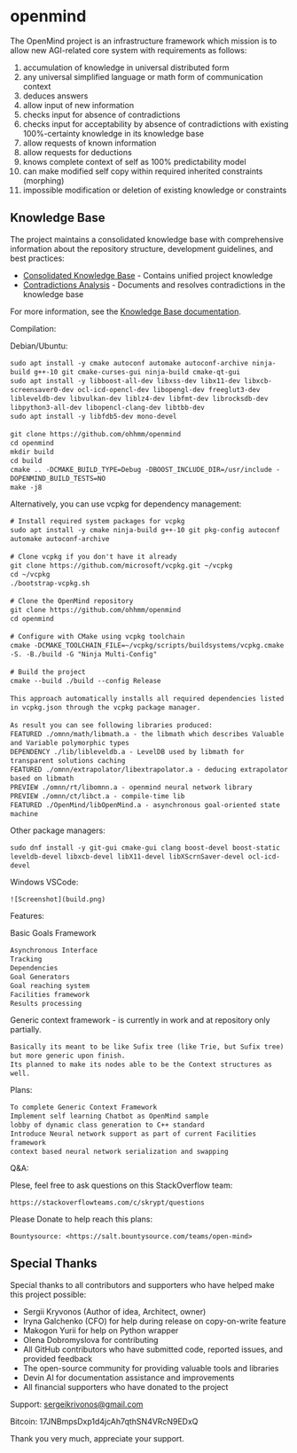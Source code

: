 # openmind

The OpenMind project is an infrastructure framework which mission is to allow new AGI-related core system with requirements as follows:

1. accumulation of knowledge in universal distributed form
1. any universal simplified language or math form of communication context
1. deduces answers
1. allow input of new information
1. checks input for absence of contradictions
1. checks input for acceptability by absence of contradictions with existing 100%-certainty knowledge in its knowledge base
1. allow requests of known information
1. allow requests for deductions
1. knows complete context of self as 100% predictability model
1. can make modified self copy within required inherited constraints (morphing)
1. impossible modification or deletion of existing knowledge or constraints 

## Knowledge Base

The project maintains a consolidated knowledge base with comprehensive information about the repository structure, development guidelines, and best practices:

- [Consolidated Knowledge Base](docs/knowledge_base/consolidated_knowledge_base.pdf) - Contains unified project knowledge
- [Contradictions Analysis](docs/knowledge_base/contradictions.pdf) - Documents and resolves contradictions in the knowledge base

For more information, see the [Knowledge Base documentation](docs/modules/ROOT/pages/reference/knowledge_base.adoc).

Compilation:

  Debian/Ubuntu:

    sudo apt install -y cmake autoconf automake autoconf-archive ninja-build g++-10 git cmake-curses-gui ninja-build cmake-qt-gui 
    sudo apt install -y libboost-all-dev libxss-dev libx11-dev libxcb-screensaver0-dev ocl-icd-opencl-dev libopengl-dev freeglut3-dev libleveldb-dev libvulkan-dev liblz4-dev libfmt-dev librocksdb-dev libpython3-all-dev libopencl-clang-dev libtbb-dev
    sudo apt install -y libfdb5-dev mono-devel 
    
    git clone https://github.com/ohhmm/openmind
    cd openmind
    mkdir build
    cd build
    cmake .. -DCMAKE_BUILD_TYPE=Debug -DBOOST_INCLUDE_DIR=/usr/include -DOPENMIND_BUILD_TESTS=NO
    make -j8
    
  Alternatively, you can use vcpkg for dependency management:

    # Install required system packages for vcpkg
    sudo apt install -y cmake ninja-build g++-10 git pkg-config autoconf automake autoconf-archive
    
    # Clone vcpkg if you don't have it already
    git clone https://github.com/microsoft/vcpkg.git ~/vcpkg
    cd ~/vcpkg
    ./bootstrap-vcpkg.sh
    
    # Clone the OpenMind repository
    git clone https://github.com/ohhmm/openmind
    cd openmind
    
    # Configure with CMake using vcpkg toolchain
    cmake -DCMAKE_TOOLCHAIN_FILE=~/vcpkg/scripts/buildsystems/vcpkg.cmake -S. -B./build -G "Ninja Multi-Config"
    
    # Build the project
    cmake --build ./build --config Release
    
    This approach automatically installs all required dependencies listed in vcpkg.json through the vcpkg package manager.

    As result you can see following libraries produced:
    FEATURED ./omnn/math/libmath.a - the libmath which describes Valuable and Variable polymorphic types
    DEPENDENCY ./lib/libleveldb.a - LevelDB used by libmath for transparent solutions caching
    FEATURED ./omnn/extrapolator/libextrapolator.a - deducing extrapolator based on libmath
    PREVIEW ./omnn/rt/libomnn.a - openmind neural network library
    PREVIEW ./omnn/ct/libct.a - compile-time lib
    FEATURED ./OpenMind/libOpenMind.a - asynchronous goal-oriented state machine

  Other package managers:

    sudo dnf install -y git-gui cmake-gui clang boost-devel boost-static leveldb-devel libxcb-devel libX11-devel libXScrnSaver-devel ocl-icd-devel

  Windows VSCode:

    ![Screenshot](build.png)

Features:

  Basic Goals Framework 
  
    Asynchronous Interface
    Tracking
    Dependencies
    Goal Generators
    Goal reaching system
    Facilities framework
    Results processing
    
  Generic context framework - is currently in work and at repository only partially.
  
    Basically its meant to be like Sufix tree (like Trie, but Sufix tree) but more generic upon finish.
    Its planned to make its nodes able to be the Context structures as well.

Plans:

    To complete Generic Context Framework
    Implement self learning Chatbot as OpenMind sample
    lobby of dynamic class generation to C++ standard
    Introduce Neural network support as part of current Facilities framework
    context based neural network serialization and swapping
  
Q&A:

  Plese, feel free to ask questions on this StackOverflow team: 

    https://stackoverflowteams.com/c/skrypt/questions

  
Please Donate to help reach this plans:

    Bountysource: <https://salt.bountysource.com/teams/open-mind>

## Special Thanks

Special thanks to all contributors and supporters who have helped make this project possible:

- Sergii Kryvonos (Author of idea, Architect, owner)
- Iryna Galchenko (CFO) for help during release on copy-on-write feature
- Makogon Yurii for help on Python wrapper
- Olena Dobromyslova for contributing
- All GitHub contributors who have submitted code, reported issues, and provided feedback
- The open-source community for providing valuable tools and libraries
- Devin AI for documentation assistance and improvements
- All financial supporters who have donated to the project

Support: sergeikrivonos@gmail.com

Bitcoin: 17JNBmpsDxp1d4jcAh7qthSN4VRcN9EDxQ

Thank you very much, appreciate your support.

